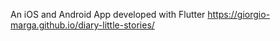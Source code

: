 An iOS and Android App developed with Flutter
https://giorgio-marga.github.io/diary-little-stories/
